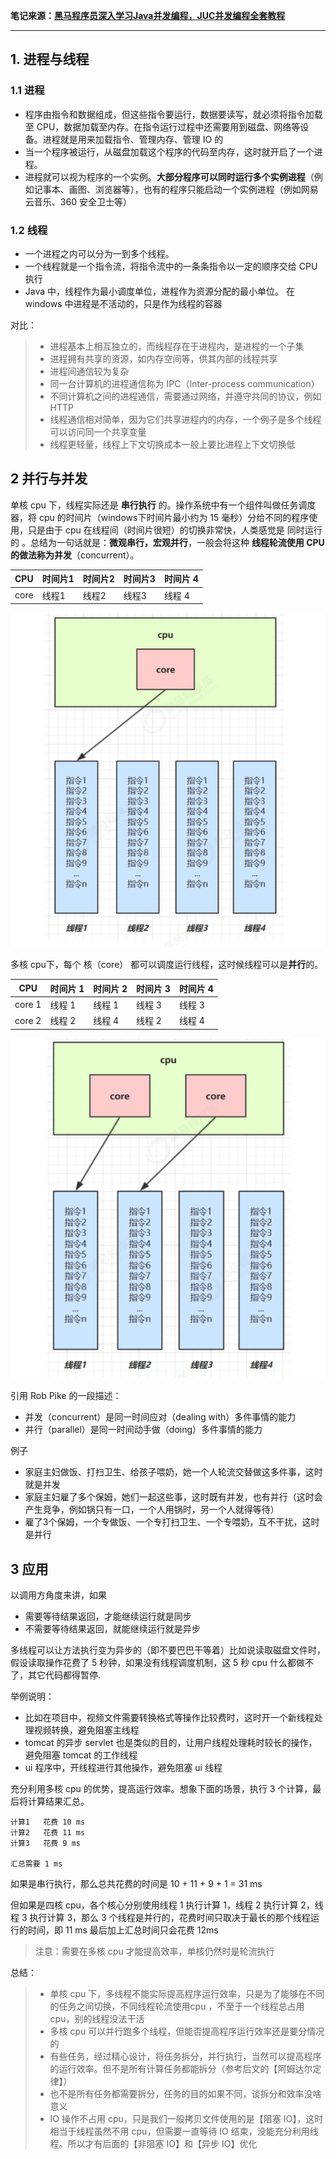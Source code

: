 **笔记来源：**[**黑马程序员深入学习Java并发编程，JUC并发编程全套教程**](https://www.bilibili.com/video/BV16J411h7Rd/?spm_id_from=333.337.search-card.all.click&vd_source=e8046ccbdc793e09a75eb61fe8e84a30)

------



## 1. 进程与线程
### 1.1 进程
+ 程序由指令和数据组成，但这些指令要运行，数据要读写，就必须将指令加载至 CPU，数据加载至内存。在指令运行过程中还需要用到磁盘、网络等设备。进程就是用来加载指令、管理内存、管理 IO 的
+ 当一个程序被运行，从磁盘加载这个程序的代码至内存，这时就开启了一个进程。
+ 进程就可以视为程序的一个实例。**大部分程序可以同时运行多个实例进程**（例如记事本、画图、浏览器等），也有的程序只能启动一个实例进程（例如网易云音乐、360 安全卫士等）

### 1.2 线程
+ 一个进程之内可以分为一到多个线程。
+ 一个线程就是一个指令流，将指令流中的一条条指令以一定的顺序交给 CPU 执行
+ Java 中，线程作为最小调度单位，进程作为资源分配的最小单位。 在 windows 中进程是不活动的，只是作为线程的容器

对比：

>- 进程基本上相互独立的，而线程存在于进程内，是进程的一个子集
>- 进程拥有共享的资源，如内存空间等，供其内部的线程共享
>- 进程间通信较为复杂 
>  - 同一台计算机的进程通信称为 IPC（Inter-process communication）
>  - 不同计算机之间的进程通信，需要通过网络，并遵守共同的协议，例如 HTTP
>- 线程通信相对简单，因为它们共享进程内的内存，一个例子是多个线程可以访问同一个共享变量
>- 线程更轻量，线程上下文切换成本一般上要比进程上下文切换低

## 2 并行与并发
单核 cpu 下，线程实际还是 **串行执行** 的。操作系统中有一个组件叫做任务调度器，将 cpu 的时间片（windows下时间片最小约为 15 毫秒）分给不同的程序使用，只是由于 cpu 在线程间（时间片很短）的切换非常快，人类感觉是 同时运行的 。总结为一句话就是：**微观串行，宏观并行**，一般会将这种 **线程轮流使用 CPU 的做法称为并发**（concurrent）。

| CPU  | 时间片1 | 时间片2 | 时间片3 | 时间片 4 |
| ---- | ---- | ---- | ---- | ----- |
| core | 线程1  | 线程2  | 线程3  | 线程 4  |


![](images/1.png)



多核 cpu下，每个 核（core） 都可以调度运行线程，这时候线程可以是**并行**的。

| CPU    | 时间片 1 | 时间片 2 | 时间片 3 | 时间片 4 |
| ------ | ----- | ----- | ----- | ----- |
| core 1 | 线程 1  | 线程 1  | 线程 3  | 线程 3  |
| core 2 | 线程 2  | 线程 4  | 线程 2  | 线程 4  |


![](images/2.png)

引用 Rob Pike 的一段描述：

+ 并发（concurrent）是同一时间应对（dealing with）多件事情的能力
+ 并行（parallel）是同一时间动手做（doing）多件事情的能力

例子

+ 家庭主妇做饭、打扫卫生、给孩子喂奶，她一个人轮流交替做这多件事，这时就是并发
+ 家庭主妇雇了多个保姆，她们一起这些事，这时既有并发，也有并行（这时会产生竞争，例如锅只有一口，一个人用锅时，另一个人就得等待）
+ 雇了3个保姆，一个专做饭、一个专打扫卫生、一个专喂奶，互不干扰，这时是并行

## 3 应用
以调用方角度来讲，如果

+ 需要等待结果返回，才能继续运行就是同步
+ 不需要等待结果返回，就能继续运行就是异步

多线程可以让方法执行变为异步的（即不要巴巴干等着）比如说读取磁盘文件时，假设读取操作花费了 5 秒钟，如果没有线程调度机制，这 5 秒 cpu 什么都做不了，其它代码都得暂停.

举例说明：

+ 比如在项目中，视频文件需要转换格式等操作比较费时，这时开一个新线程处理视频转换，避免阻塞主线程
+ tomcat 的异步 servlet 也是类似的目的，让用户线程处理耗时较长的操作，避免阻塞 tomcat 的工作线程
+ ui 程序中，开线程进行其他操作，避免阻塞 ui 线程



充分利用多核 cpu 的优势，提高运行效率。想象下面的场景，执行 3 个计算，最后将计算结果汇总。

```plain
计算1   花费 10 ms
计算2   花费 11 ms
计算3   花费 9 ms

汇总需要 1 ms
```

如果是串行执行，那么总共花费的时间是 10 + 11 + 9 + 1 = 31 ms

但如果是四核 cpu，各个核心分别使用线程 1 执行计算 1，线程 2 执行计算 2，线程 3 执行计算 3，那么 3 个线程是并行的，花费时间只取决于最长的那个线程运行的时间，即 11 ms 最后加上汇总时间只会花费 12ms

> 注意：需要在多核 cpu 才能提高效率，单核仍然时是轮流执行
>



总结：

>- 单核 cpu 下，多线程不能实际提高程序运行效率，只是为了能够在不同的任务之间切换，不同线程轮流使用cpu ，不至于一个线程总占用 cpu，别的线程没法干活
>- 多核 cpu 可以并行跑多个线程，但能否提高程序运行效率还是要分情况的 
>  - 有些任务，经过精心设计，将任务拆分，并行执行，当然可以提高程序的运行效率。但不是所有计算任务都能拆分（参考后文的【阿姆达尔定律】）
>  - 也不是所有任务都需要拆分，任务的目的如果不同，谈拆分和效率没啥意义
>- IO 操作不占用 cpu，只是我们一般拷贝文件使用的是【阻塞 IO】，这时相当于线程虽然不用 cpu，但需要一直等待 IO 结束，没能充分利用线程。所以才有后面的【非阻塞 IO】和【异步 IO】优化